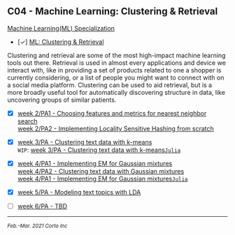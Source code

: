 ## C04 - Machine Learning: Clustering & Retrieval

  [Machine Learning(ML) Specialization](https://www.coursera.org/specializations/machine-learning)

  - [✓] [ML: Clustering & Retrieval](https://www.coursera.org/learn/ml-clustering-and-retrieval)

Clustering and retrieval are some of the most high-impact machine learning tools out there.
Retrieval is used in almost every applications and device we interact with, like in providing a set of products related to one a shopper is currently considering,
or a list of people you might want to connect with on a social media platform.
Clustering can be used to aid retrieval, but is a more broadly useful tool for automatically discovering structure in data, like uncovering groups of similar patients.

  - [x] [week 2/PA1 - Choosing features and metrics for nearest neighbor search](https://github.com/pascal-p/ML_UW_Spec/blob/main/C04/w02/C04w02_nb_pa1.ipynb)<br />
        [week 2/PA2 - Implementing Locality Sensitive Hashing from scratch](https://github.com/pascal-p/ML_UW_Spec/blob/main/C04/w02/C04w02_nb_pa2.ipynb)<br />

  - [x] [week 3/PA - Clustering text data with k-means](https://github.com/pascal-p/ML_UW_Spec/blob/main/C04/w03/C04w03_nb_pa.ipynb)<br />
        `WIP`: [week 3/PA - Clustering text data with k-means`Julia`](https://github.com/pascal-p/ML_UW_Spec/blob/main/C04/w03/C04w03_nb_pa.ipynb)<br />

  - [x] [week 4/PA1 - Implementing EM for Gaussian mixtures](https://github.com/pascal-p/ML_UW_Spec/blob/main/C04/w04/C04w04_nb_pa1.ipynb)<br />
        [week 4/PA2 - Clustering text data with Gaussian mixtures](https://github.com/pascal-p/ML_UW_Spec/blob/main/C04/w04/C04w04_nb_pa2.ipynb)<br />
        [week 4/PA1 - Implementing EM for Gaussian mixtures`Julia`](https://github.com/pascal-p/ML_UW_Spec/blob/main/C04/w04/C04w04_nb_pa1.jl)<br />

  - [x] [week 5/PA - Modeling text topics with LDA](https://github.com/pascal-p/ML_UW_Spec/blob/main/C04/w05/C04w05_nb_pa.ipynb)<br />

  - [ ] [week 6/PA - TBD]()

<hr />
<p><sub><em>Feb.-Mar. 2021 Corto Inc</sub></em></p>
